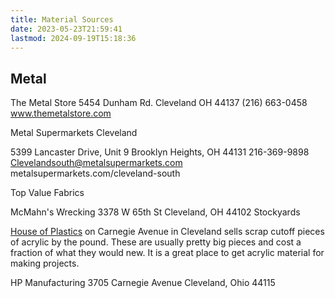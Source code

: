 ```yaml
---
title: Material Sources
date: 2023-05-23T21:59:41
lastmod: 2024-09-19T15:18:36
---
```


## Metal

The Metal Store 5454 Dunham Rd. Cleveland OH 44137 (216) 663-0458 www.themetalstore.com

Metal Supermarkets Cleveland

5399 Lancaster Drive, Unit 9 Brooklyn Heights, OH 44131 216-369-9898 Clevelandsouth@metalsupermarkets.com metalsupermarkets.com/cleveland-south

Top Value Fabrics

McMahn's Wrecking 3378 W 65th St Cleveland, OH 44102 Stockyards

[House of Plastics](https://www.hpmanufacturing.com/hop/) on Carnegie Avenue in Cleveland sells scrap cutoff pieces of acrylic by the pound. These are usually pretty big pieces and cost a fraction of what they would new. It is a great place to get acrylic material for making projects.

HP Manufacturing
3705 Carnegie Avenue
Cleveland, Ohio 44115
